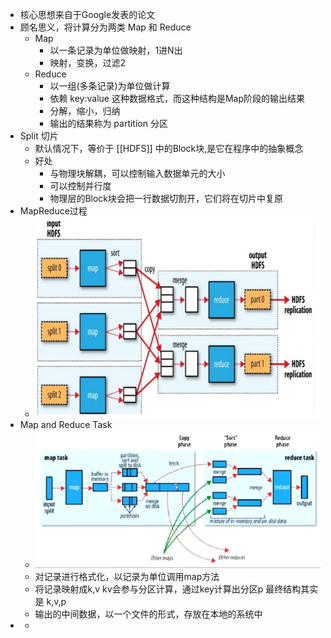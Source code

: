 - 核心思想来自于Google发表的论文
- 顾名思义，将计算分为两类 Map 和 Reduce
	- Map
		- 以一条记录为单位做映射，1进N出
		- 映射，变换，过滤2
	- Reduce
		- 以一组(多条记录)为单位做计算
		- 依赖 key:value 这种数据格式，而这种结构是Map阶段的输出结果
		- 分解，缩小，归纳
		- 输出的结果称为 partition 分区
- Split 切片
	- 默认情况下，等价于 [[HDFS]] 中的Block块,是它在程序中的抽象概念
	- 好处
		- 与物理块解耦，可以控制输入数据单元的大小
		- 可以控制并行度
		- 物理层的Block块会把一行数据切割开，它们将在切片中复原
- MapReduce过程
	- ![image.png](../assets/image_1648367835052_0.png)
- Map and Reduce Task
	- ![image.png](../assets/image_1648367900422_0.png)
	- 对记录进行格式化，以记录为单位调用map方法
	- 将记录映射成k,v kv会参与分区计算，通过key计算出分区p 最终结构其实是 k,v,p
	- 输出的中间数据，以一个文件的形式，存放在本地的系统中
-
	-